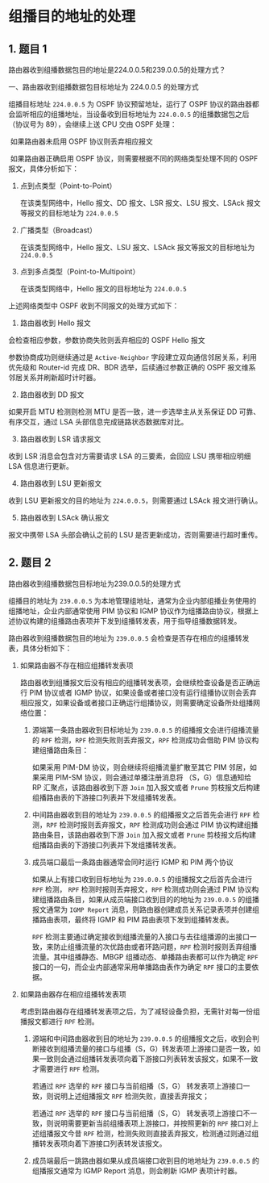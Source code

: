 # 组播目的地址的处理

## 1. 题目 1

路由器收到组播数据包目的地址是224.0.0.5和239.0.0.5的处理方式？

一、路由器收到组播数据包目标地址为 224.0.0.5 的处理方式

组播目标地址 `224.0.0.5` 为 OSPF 协议预留地址，运行了 OSPF 协议的路由器都会监听相应的组播地址，当设备收到目标地址为 `224.0.0.5` 的组播数据包之后（协议号为 89），会继续上送 CPU 交由 OSPF 处理：

​	如果路由器未启用 OSPF 协议则丢弃相应报文

​	如果路由器正确启用 OSPF 协议，则需要根据不同的网络类型处理不同的 OSPF 报文，具体分析如下：

1. 点到点类型（Point-to-Point）

   在该类型网络中，Hello 报文、DD 报文、LSR 报文、LSU 报文、LSAck 报文等报文的目标地址为 `224.0.0.5`

2. 广播类型（Broadcast）

   在该类型网络中，Hello 报文、LSU 报文、LSAck 报文等报文的目标地址为 `224.0.0.5`

3. 点到多点类型（Point-to-Multipoint）

   在该类型网络中，Hello 报文的目标地址为 `224.0.0.5`

  上述网络类型中 OSPF 收到不同报文的处理方式如下：

1.  路由器收到 Hello 报文

   会检查相应参数，参数协商失败则丢弃相应的 OSPF Hello 报文

   参数协商成功则继续通过是 `Active-Neighbor` 字段建立双向通信邻居关系，利用优先级和 Router-id 完成 DR、BDR 选举，后续通过参数正确的 OSPF 报文维系邻居关系并刷新超时计时器。

2.  路由器收到 DD 报文

   如果开启 MTU 检测则检测 MTU 是否一致，进一步选举主从关系保证 DD 可靠、有序交互，通过 LSA 头部信息完成链路状态数据库对比。

3.  路由器收到 LSR 请求报文

   收到 LSR 消息会包含对方需要请求 LSA 的三要素，会回应 LSU 携带相应明细 LSA 信息进行更新。

4.  路由器收到 LSU 更新报文

   收到 LSU 更新报文的目的地址为 `224.0.0.5`，则需要通过 LSAck 报文进行确认。

5.  路由器收到 LSAck 确认报文

   报文中携带 LSA 头部会确认之前的 LSU 是否更新成功，否则需要进行超时重传。

## 2. 题目 2

路由器收到组播数据包目标地址为239.0.0.5的处理方式

组播目的地址为 `239.0.0.5` 为本地管理组地址，通常为企业内部组播业务使用的组播地址，企业内部通常使用 PIM 协议和 IGMP 协议作为组播路由协议，根据上述协议构建的组播路由表项并下发到组播转发表，用于指导组播数据转发。

路由器收到组播数据包目的地址为 `239.0.0.5` 会检查是否存在相应的组播转发表，具体分析如下：

1. 如果路由器不存在相应组播转发表项

   路由器收到组播报文后没有相应的组播转发表项，会继续检查设备是否正确运行 PIM 协议或者 IGMP 协议，如果设备或者接口没有运行组播协议则会丢弃相应报文，如果设备或者接口正确运行组播协议，则需要确定设备所处组播网络位置：

   1. 源端第一条路由器收到目标地址为 `239.0.0.5` 的组播报文会进行组播流量的 `RPF` 检测，`RPF` 检测失败则丢弃报文，`RPF` 检测成功会借助 PIM 协议构建组播路由条目：

      如果采用 PIM-DM 协议，则会继续将组播流量扩散至其它 PIM 邻居，如果采用 PIM-SM 协议，则会通过单播注册消息将 （S，G）信息通知给 RP 汇聚点，该路由器收到下游 `Join` 加入报文或者 `Prune` 剪枝报文后构建组播路由表的下游接口列表并下发组播转发表。

   2. 中间路由器收到目的地址为 `239.0.0.5` 的组播报文之后首先会进行 `RPF` 检测，`RPF` 检测时报则丢弃报文，`RPF` 检测成功则会通过 PIM 协议构建组播路由条目，该路由器收到下游 `Join` 加入报文或者 `Prune` 剪枝报文后构建组播路由表的下游接口列表并下发组播转发表。

   3. 成员端口最后一条路由器通常会同时运行 IGMP 和 PIM 两个协议

      如果从上有接口收到目标地址为 `239.0.0.5` 的组播报文之后首先会进行 `RPF` 检测， `RPF` 检测时报则丢弃报文，`RPF` 检测成功则会通过 PIM 协议构建组播路由条目，如果从成员端接口收到目的的地址为 `239.0.0.5` 的组播报文通常为 `IGMP Report` 消息，则路由器创建成员关系记录表项并创建组播路由表项，最终将 IGMP 和 PIM 路由表项下发到组播转发表。

      `RPF` 检测主要通过确定接收到组播流量的入接口与去往组播源的出接口一致，来防止组播流量的次优路由或者环路问题，`RPF` 检测时报则丢弃组播流量。其中组播静态、MBGP 组播动态、单播路由表都可以作为确定 `RPF` 接口的一句，而企业内部通常采用单播路由表作为确定 `RPF` 接口的主要依据。

2. 如果路由器存在相应组播转发表项

   考虑到路由器存在组播转发表项之后，为了减轻设备负担，无需针对每一份组播报文都进行 `RPF` 检测。

   1. 源端和中间路由器收到目的地址为 `239.0.0.5` 的组播报文之后，收到会判断接收到组播流量的接口与组播（S，G）转发表项上游接口是否一致，如果一致则会通过组播转发表项向着下游接口列表转发该报文，如果不一致才需要进行 `RPF` 检测。

      若通过 `RPF` 选举的 `RPF` 接口与当前组播（S，G） 转发表项上游接口一致，则说明上述组播报文 `RPF` 检测失败，直接丢弃报文；

      若通过 `RPF` 选举的 `RPF` 接口与当前组播（S，G） 转发表项上游接口不一致，则说明需要更新当前组播表项上游接口，并按照更新的 `RPF` 接口对上述组播报文今昔 `RPF` 检测，检测失败则直接丢弃报文，检测通过则通过组播转发表项向着下游接口列表转发该报文。

   2. 成员端最后一跳路由器如果从成员端接口收到目的地地址为 `239.0.0.5` 的组播报文通常为 IGMP Report 消息，则会刷新 IGMP 表项计时器。

